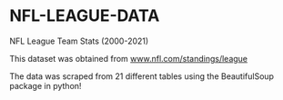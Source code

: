 # NFL-LEAGUE-DATA
NFL League Team Stats (2000-2021)

This dataset was obtained from www.nfl.com/standings/league 

The data was scraped from 21 different tables using the BeautifulSoup package in python!
